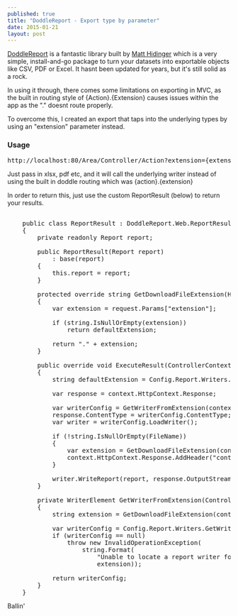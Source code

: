 ```yaml
---
published: true
title: "DoddleReport - Export type by parameter"
date: 2015-01-21
layout: post
---
```


[DoddleReport](http://doddlereport.codeplex.com/) is a fantastic library built by [Matt Hidinger](https://twitter.com/matthidinger) which is a very simple, install-and-go package to turn your datasets into exportable objects like CSV, PDF or Excel. It hasnt been updated for years, but it's still solid as a rock.

In using it through, there comes some limitations on exporting in MVC, as the built in routing style of {Action}.{Extension} causes issues within the app as the "." doesnt route properly.

To overcome this, I created an export that taps into the underlying types by using an "extension" parameter instead.

### Usage
<pre class="prettyprint">
http://localhost:80/Area/Controller/Action?extension={extension}
</pre>

Just pass in xlsx, pdf etc, and it will call the underlying writer instead of using the built in doddle routing which was {action}.{extension}

In order to return this, just use the custom ReportResult (below) to return your results.

<pre class="prettyprint">

    public class ReportResult : DoddleReport.Web.ReportResult
    {
        private readonly Report report;

        public ReportResult(Report report)
            : base(report)
        {
            this.report = report;
        }

        protected override string GetDownloadFileExtension(HttpRequestBase request, string defaultExtension)
        {
            var extension = request.Params["extension"];

            if (string.IsNullOrEmpty(extension))
                return defaultExtension;

            return "." + extension;
        }

        public override void ExecuteResult(ControllerContext context)
        {
            string defaultExtension = Config.Report.Writers.GetWriterConfigurationByFormat(Config.Report.DefaultWriter).FileExtension;

            var response = context.HttpContext.Response;

            var writerConfig = GetWriterFromExtension(context, defaultExtension);
            response.ContentType = writerConfig.ContentType;
            var writer = writerConfig.LoadWriter();

            if (!string.IsNullOrEmpty(FileName))
            {
                var extension = GetDownloadFileExtension(context.HttpContext.Request, defaultExtension);
                context.HttpContext.Response.AddHeader("content-disposition", string.Format("attachment; filename={0}{1}", FileName, extension));
            }

            writer.WriteReport(report, response.OutputStream);
        }

        private WriterElement GetWriterFromExtension(ControllerContext context, string defaultExtension)
        {
            string extension = GetDownloadFileExtension(context.RequestContext.HttpContext.Request, defaultExtension);

            var writerConfig = Config.Report.Writers.GetWriterConfigurationForFileExtension(extension);
            if (writerConfig == null)
                throw new InvalidOperationException(
                    string.Format(
                        "Unable to locate a report writer for the extension '{0}'. Did you add this fileExtension to the web.config for DoddleReport?",
                        extension));

            return writerConfig;
        }
    }
</pre>

Ballin'

